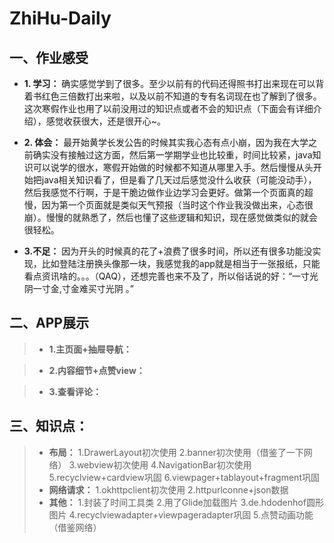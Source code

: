 # ZhiHu-Daily
## 一、作业感受
- **1. 学习：** 确实感觉学到了很多。至少以前有的代码还得照书打出来现在可以背着书红色三倍数打出来啦，以及以前不知道的专有名词现在也了解到了很多。这次寒假作业也用了以前没用过的知识点或者不会的知识点（下面会有详细介绍），感觉收获很大，还是很开心~。

- **2. 体会：** 最开始黄学长发公告的时候其实我心态有点小崩，因为我在大学之前确实没有接触过这方面，然后第一学期学业也比较重，时间比较紧，java知识可以说学的很水，寒假开始做的时候都不知道从哪里入手。然后慢慢从头开始把java相关知识看了，但是看了几天过后感觉没什么收获（可能没动手），然后我感觉不行啊，于是干脆边做作业边学习会更好。做第一个页面真的超慢，因为第一个页面就是类似天气预报（当时这个作业我没做出来，心态很崩）。慢慢的就熟悉了，然后也懂了这些逻辑和知识，现在感觉做类似的就会很轻松。

- **3.不足：** 因为开头的时候真的花了+浪费了很多时间，所以还有很多功能没实现，比如登陆注册换头像那一块，我感觉我的app就是相当于一张报纸，只能看点资讯啥的。。。（QAQ），还想完善也来不及了，所以俗话说的好：“一寸光阴一寸金,寸金难买寸光阴 。”




## 二、APP展示
> - **1.主页面+抽屉导航：**

> - **2.内容细节+点赞view：**

> - **3.查看评论：**


## 三、知识点：
> - **布局：**
1.DrawerLayout初次使用
2.banner初次使用（借鉴了一下网络）
3.webview初次使用
4.NavigationBar初次使用
5.recyclview+cardview巩固
6.viewpager+tablayout+fragment巩固
> - **网络请求：**
1.okhttpclient初次使用
2.httpurlconne+json数据
> - **其他：**
1.封装了时间工具类
2.用了Glide加载图片
3.de.hdodenhof圆形图片
4.recyclviewadapter+viewpageradapter巩固
5.点赞动画功能（借鉴网络）

